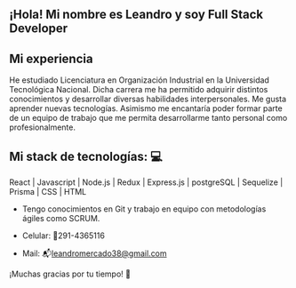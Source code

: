 ## ¡Hola! Mi nombre es Leandro y soy Full Stack Developer
## Mi experiencia
He estudiado Licenciatura en Organización Industrial en la Universidad Tecnológica Nacional. Dicha carrera me ha permitido adquirir distintos conocimientos y desarrollar diversas habilidades interpersonales. Me gusta aprender nuevas tecnologías. Asimismo me encantaría poder formar parte de un equipo de trabajo que me permita desarrollarme tanto personal como profesionalmente.

## Mi stack de tecnologías: 💻
React | Javascript | Node.js | Redux | Express.js | postgreSQL | Sequelize | Prisma | CSS | HTML 
- Tengo conocimientos en Git y trabajo en equipo con metodologías ágiles como SCRUM.

- Celular: 📱291-4365116
- Mail: 📬leandromercado38@gmail.com

¡Muchas gracias por tu tiempo! 🤗

